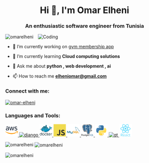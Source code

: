 <h1 align="center">Hi 👋, I'm Omar Elheni</h1>
<h3 align="center">An enthusiastic software engineer from Tunisia</h3>

<img align="right" alt="Coding" width="400" src="https://www.synacktiv.com/sites/default/files/2020-02/Reverse-Engeneering.gif">

<p align="left"> <img src="https://komarev.com/ghpvc/?username=omarelheni&label=Profile%20views&color=0e75b6&style=flat" alt="omarelheni" /> </p>

- 🔭 I’m currently working on [gym membership app](https://github.com/Omarelheni/gym-membership)

- 🌱 I’m currently learning **Cloud computing solutions**

- 💬 Ask me about **python , web development , ai**

- 📫 How to reach me **elheniomar@gmail.com**

<h3 align="left">Connect with me:</h3>
<p align="left">
<a href="https://linkedin.com/in/omar-elheni" target="blank"><img align="center" src="https://raw.githubusercontent.com/rahuldkjain/github-profile-readme-generator/master/src/images/icons/Social/linked-in-alt.svg" alt="omar-elheni" height="30" width="40" /></a>
</p>

<h3 align="left">Languages and Tools:</h3>
<p align="left"> <a href="https://aws.amazon.com" target="_blank" rel="noreferrer"> <img src="https://raw.githubusercontent.com/devicons/devicon/master/icons/amazonwebservices/amazonwebservices-original-wordmark.svg" alt="aws" width="40" height="40"/> </a> <a href="https://www.djangoproject.com/" target="_blank" rel="noreferrer"> <img src="https://cdn.worldvectorlogo.com/logos/django.svg" alt="django" width="40" height="40"/> </a> <a href="https://www.docker.com/" target="_blank" rel="noreferrer"> <img src="https://raw.githubusercontent.com/devicons/devicon/master/icons/docker/docker-original-wordmark.svg" alt="docker" width="40" height="40"/> </a> <a href="https://developer.mozilla.org/en-US/docs/Web/JavaScript" target="_blank" rel="noreferrer"> <img src="https://raw.githubusercontent.com/devicons/devicon/master/icons/javascript/javascript-original.svg" alt="javascript" width="40" height="40"/> </a> <a href="https://www.mysql.com/" target="_blank" rel="noreferrer"> <img src="https://raw.githubusercontent.com/devicons/devicon/master/icons/mysql/mysql-original-wordmark.svg" alt="mysql" width="40" height="40"/> </a> <a href="https://www.postgresql.org" target="_blank" rel="noreferrer"> <img src="https://raw.githubusercontent.com/devicons/devicon/master/icons/postgresql/postgresql-original-wordmark.svg" alt="postgresql" width="40" height="40"/> </a> <a href="https://www.python.org" target="_blank" rel="noreferrer"> <img src="https://raw.githubusercontent.com/devicons/devicon/master/icons/python/python-original.svg" alt="python" width="40" height="40"/> </a> <a href="https://www.qt.io/" target="_blank" rel="noreferrer"> <img src="https://upload.wikimedia.org/wikipedia/commons/0/0b/Qt_logo_2016.svg" alt="qt" width="40" height="40"/> </a> <a href="https://reactjs.org/" target="_blank" rel="noreferrer"> <img src="https://raw.githubusercontent.com/devicons/devicon/master/icons/react/react-original-wordmark.svg" alt="react" width="40" height="40"/> </a> </p>

<p><img align="left" src="https://github-readme-stats.vercel.app/api/top-langs?username=omarelheni&show_icons=true&locale=en&layout=compact" alt="omarelheni" /></p>

<p>&nbsp;<img align="center" src="https://github-readme-stats.vercel.app/api?username=omarelheni&show_icons=true&locale=en" alt="omarelheni" /></p>

<p><img align="center" src="https://github-readme-streak-stats.herokuapp.com/?user=omarelheni&" alt="omarelheni" /></p>
